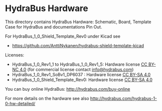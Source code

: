 HydraBus Hardware
========

This directory contains HydraBus Hardware: 
Schematic, Board, Template
Case for HydraBus and documentations Pin Out.

For HydraBus_1_0_Shield_Template_Rev0 under Kicad see
* https://github.com/AnttiNykanen/hydrabus-shield-template-kicad

Licenses:
* HydraBus_1_0_Rev1_1 to HydraBus_1_0_Rev1_5: Hardware license [CC BY-NC 4.0](https://creativecommons.org/licenses/by-nc/4.0/) (for commercial license contact info@hydrabus.com)
* HydraBus_1_0_Rev1_SoBv1_DP6037 : Hardware license [CC BY-SA 4.0](https://creativecommons.org/licenses/by-sa/4.0/)
* HydraBus_1_0_Shield_Template_Rev0: Hardware license [CC BY-SA 4.0](https://creativecommons.org/licenses/by-sa/4.0/)

You can buy online HydraBus: http://hydrabus.com/buy-online

For more details on the hardware see also http://hydrabus.com/hydrabus-1-0-hw-detailed/

